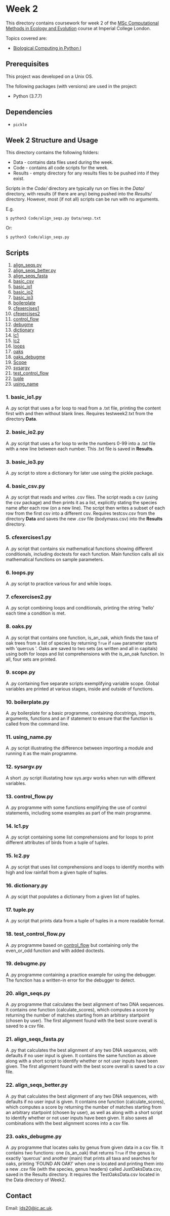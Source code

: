 # Week 2

This directory contains coursework for week 2 of the [MSc Computational Methods in Ecology and Evolution](https://www.imperial.ac.uk/study/pg/life-sciences/computational-methods-ecology-evolution/) course at Imperial College London.

Topics covered are:
* [Biological Computing in Python I](https://mhasoba.github.io/TheMulQuaBio/notebooks/05-Python_I.html#)

## Prerequisites

This project was developed on a Unix OS.

The following packages (with versions) are used in the project:
* Python (3.7.7)

## Dependencies

* `pickle`

## Week 2 Structure and Usage

This directory contains the following folders:
* Data - contains data files used during the week.
* Code - contains all code scripts for the week.
* Results - empty directory for any results files to be pushed into if they exist.

Scripts in the *Code/* directory are typically run on files in the *Data/* directory, with results (if there are any) being pushed into the *Results/* directory. However, most (if not all) scripts can be run with no arguments.

E.g.

```
$ python3 Code/align_seqs.py Data/seqs.txt 
```
Or:
```
$ python3 Code/align_seqs.py
```

## Scripts
1. [align_seqs.py](#20.-align_seqs)
2. [align_seqs_better.py](#22.-align_seqs_better)
3. [align_seqs_fasta](#21.-align_seqs_fasta)
4. [basic_csv](#4.-basic_csv)
5. [basic_io1](#1.-basic.io1)
6. [basic_io2](#2.-basic_io2)
7. [basic_io3](#3.-basic_io3)
8. [boilerplate](#10.-boilerplate)
9. [cfexercises1](#5.-cfexercises1)
10. [cfexercises2](#7.-cfexercises2)
11. [control_flow](#13.-control_flow)
12. [debugme](#19.-debugme)
13. [dictionary](#16.-dictionary)
14. [lc1](#14.-lc1)
15. [lc2](#15.-lc2)
16. [loops](#6.-loops)
17. [oaks](#8.-oaks)
18. [oaks_debugme](#23.-oaks_debugme)
19. [Scope](#9.-Scope)
20. [sysargv](#12.-sysargv)
21. [test_control_flow](#18.-test_control_flow)
22. [tuple](#17.-tuple)
23. [using_name](#11.-using_name)

### 1. basic_io1.py

A .py script that uses a for loop to read from a .txt file, printing the content first with and then without blank lines. Requires testweek2.txt from the directory **Data**.

### 2. basic_io2.py

A .py script that uses a for loop to write the numbers 0-99 into a .txt file with a new line between each number. This .txt file is saved in **Results**.

### 3. basic_io3.py

A .py script to store a dictionary for later use using the pickle package.

### 4. basic_csv.py

A .py script that reads and writes .csv files. The script reads a csv (using the csv package) and then prints it as a list, explicitly stating the species name after each row (on a new line). The script then writes a subset of each row from the first csv into a different csv. Requires testcsv.csv from the directory **Data** and saves the new .csv file (bodymass.csv) into the **Results** directory.

### 5. cfexercises1.py

A .py script that contains six mathematical functions showing different conditionals, including doctests for each function. Main function calls all six mathematical functions on sample parameters.

### 6. loops.py

A .py script to practice various for and while loops.

### 7. cfexercises2.py

A .py script combining loops and conditionals, printing the string 'hello' each time a condition is met.

### 8. oaks.py

A .py script that contains one function, is_an_oak, which finds the taxa of oak trees from a list of species by returning `True` if `name` parameter starts with 'quercus '. Oaks are saved to two sets (as written and all in capitals) using both for loops and list comprehensions with the is_an_oak function. In all, four sets are printed.

### 9. scope.py

A .py containing five separate scripts exemplifying variable scope. Global variables are printed at various stages, inside and outside of functions.

### 10. boilerplate.py

A .py boilerplate for a basic programme, containing docstrings, imports, arguments, functions and an if statement to ensure that the function is called from the command line.

### 11. using_name.py

A .py script illustrating the difference between importing a module and running it as the main programme.

### 12. sysargv.py

A short .py script illustating how sys.argv works when run with different variables.

### 13. control_flow.py

A .py programme with some functions emplifying the use of control statements, including some examples as part of the main programme.

### 14. lc1.py

A .py script containing some list comprehensions and for loops to print different attributes of birds from a tuple of tuples.

### 15. lc2.py

A .py script that uses list comprehensions and loops to identify months with high and low rainfall from a given tuple of tuples.

### 16. dictionary.py

A .py scipt that populates a dictionary from a given list of tuples.

### 17. tuple.py

A .py script that prints data from a tuple of tuples in a more readable format.

### 18. test_control_flow.py

A .py programme based on [control_flow](#13.-control_flow) but containing only the even_or_odd function and with added doctests.

### 19. debugme.py

A .py programme containing a practice example for using the debugger. The function has a written-in error for the debugger to detect.

### 20. align_seqs.py

A .py programme that calculates the best alignment of two DNA sequences. It contains one function (calculate_scores), which computes a score by returning the number of matches starting from an arbitrary startpoint (chosen by user). The first alignment found with the best score overall is saved to a csv file.

### 21. align_seqs_fasta.py

A .py that calculates the best alignment of any two DNA sequences, with defaults if no user input is given. It contains the same function as above along with a short script to identify whether or not user inputs have been given. The first alignment found with the best score overall is saved to a csv file.

### 22. align_seqs_better.py

A .py that calculates the best alignment of any two DNA sequences, with defaults if no user input is given. It contains one function (calculate_scores), which computes a score by returning the number of matches starting from an arbitrary startpoint (chosen by user), as well as along with a short script to identify whether or not user inputs have been given. It also saves all combinations with the best alignment scores into a csv file.

### 23. oaks_debugme.py

A .py programme that locates oaks by genus from given data in a csv file. It contains two functions: one (is_an_oak) that returns `True` if the genus is exactly 'quercus' and another (main) that prints all taxa and searches for oaks, printing 'FOUND AN OAK!' when one is located and printing them into a new .csv file (with the species, genus headers) called JustOaksData.csv, saved in the Results directory. It requires the TestOaksData.csv located in the Data directory of Week2.

## Contact

Email: <lds20@ic.ac.uk>.